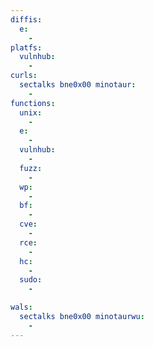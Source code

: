 ```yaml
---
diffis:
  e:
    -
platfs:
  vulnhub:
    -
curls:
  sectalks bne0x00 minotaur:
    -
functions:
  unix:
    -
  e:
    -
  vulnhub:
    -
  fuzz:
    -
  wp:
    -
  bf:
    -
  cve:
    -
  rce:
    -
  hc:
    -
  sudo:
    -

wals:
  sectalks bne0x00 minotaurwu:
    -
---
```

